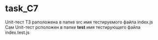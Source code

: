 # task_C7
Unit-тест
ТЗ раположена в папке src 
имя тестируемого файла index.js
Сам Unit-тест рсположен в папке __test__ 
имя тестирующего файла index.test.js
